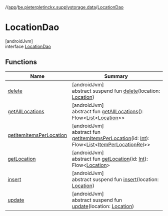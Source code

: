 //[app](../../../index.md)/[be.pieterpletinckx.supplystorage.data](../index.md)/[LocationDao](index.md)

# LocationDao

[androidJvm]\
interface [LocationDao](index.md)

## Functions

| Name | Summary |
|---|---|
| [delete](delete.md) | [androidJvm]<br>abstract suspend fun [delete](delete.md)(location: [Location](../-location/index.md)) |
| [getAllLocations](get-all-locations.md) | [androidJvm]<br>abstract fun [getAllLocations](get-all-locations.md)(): Flow&lt;[List](https://kotlinlang.org/api/latest/jvm/stdlib/kotlin.collections/-list/index.html)&lt;[Location](../-location/index.md)&gt;&gt; |
| [getItemItemsPerLocation](get-item-items-per-location.md) | [androidJvm]<br>abstract fun [getItemItemsPerLocation](get-item-items-per-location.md)(id: [Int](https://kotlinlang.org/api/latest/jvm/stdlib/kotlin/-int/index.html)): Flow&lt;[List](https://kotlinlang.org/api/latest/jvm/stdlib/kotlin.collections/-list/index.html)&lt;[ItemPerLocationRel](../-item-per-location-rel/index.md)&gt;&gt; |
| [getLocation](get-location.md) | [androidJvm]<br>abstract fun [getLocation](get-location.md)(id: [Int](https://kotlinlang.org/api/latest/jvm/stdlib/kotlin/-int/index.html)): Flow&lt;[Location](../-location/index.md)&gt; |
| [insert](insert.md) | [androidJvm]<br>abstract suspend fun [insert](insert.md)(location: [Location](../-location/index.md)) |
| [update](update.md) | [androidJvm]<br>abstract suspend fun [update](update.md)(location: [Location](../-location/index.md)) |
